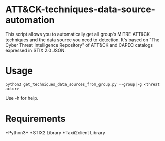 # ATT&CK-techniques-data-source-automation
This script allows you to automatically get all group's MITRE ATT&CK techniques and the data source you need to detection.
It's based on "The Cyber Threat Intelligence Repository" of ATT&CK and CAPEC catalogs expressed in STIX 2.0 JSON.

# Usage
```
python3 get_techniques_data_sources_from_group.py --group|-g <threat actor>
```
Use -h for help.

# Requirements
*Python3+
*STIX2 Library
*Taxii2client Library
